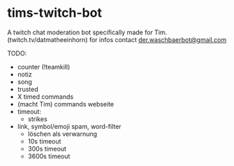 # tims-twitch-bot

A twitch chat moderation bot specifically made for Tim. (twitch.tv/datmatheeinhorn)
for infos contact der.waschbaerbot@gmail.com

TODO:

-   counter (!teamkill)
-   notiz
-   song
-   trusted
-   X timed commands
-   (macht Tim) commands webseite
-   timeout:
    -   strikes
-   link, symbol/emoji spam, word-filter
    -   löschen als verwarnung
    -   10s timeout
    -   300s timeout
    -   3600s timeout
